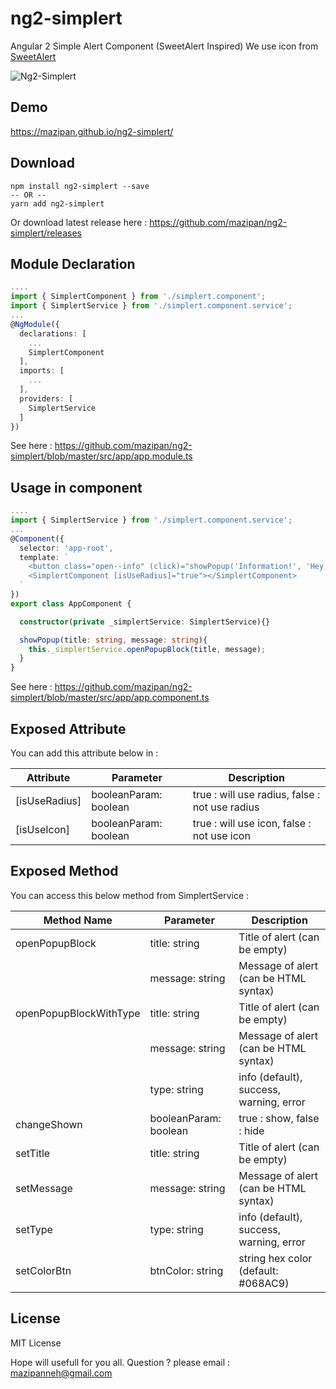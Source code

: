 # ng2-simplert
Angular 2 Simple Alert Component (SweetAlert Inspired)
We use icon from [SweetAlert](https://github.com/t4t5/sweetalert)

![Ng2-Simplert](https://raw.githubusercontent.com/mazipan/ng2-simplert/master/screenshoot.PNG)

## Demo
https://mazipan.github.io/ng2-simplert/

## Download
```
npm install ng2-simplert --save
-- OR --
yarn add ng2-simplert
```
Or download latest release here : https://github.com/mazipan/ng2-simplert/releases

## Module Declaration
```typescript
....
import { SimplertComponent } from './simplert.component';
import { SimplertService } from './simplert.component.service';
...
@NgModule({
  declarations: [
    ...
    SimplertComponent
  ],
  imports: [
    ...
  ],
  providers: [
    SimplertService
  ]
})
```
See here : https://github.com/mazipan/ng2-simplert/blob/master/src/app/app.module.ts

## Usage in component
```typescript
....
import { SimplertService } from './simplert.component.service';
...
@Component({
  selector: 'app-root',
  template: `
    <button class="open--info" (click)="showPopup('Information!', 'Hey, I am Opened...')">Open Information Alert</button>
    <SimplertComponent [isUseRadius]="true"></SimplertComponent>
  `
})
export class AppComponent {

  constructor(private _simplertService: SimplertService){}

  showPopup(title: string, message: string){
    this._simplertService.openPopupBlock(title, message);
  }
}
```
See here : https://github.com/mazipan/ng2-simplert/blob/master/src/app/app.component.ts

## Exposed Attribute
You can add this attribute below in <SimplertComponent> :

| Attribute         	        | Parameter             	| Description                                        	|
|---------------------------	|-----------------------	|---------------------------------------------------	|
| [isUseRadius]         	    | booleanParam: boolean   | true : will use radius, false : not use radius     	|
| [isUseIcon]         	      | booleanParam: boolean   | true : will use icon, false : not use icon         	|

## Exposed Method
You can access this below method from SimplertService :

| Method Name        	        | Parameter             	| Description                                        	|
|---------------------------	|-----------------------	|---------------------------------------------------	|
| openPopupBlock            	| title: string         	| Title of alert (can be empty)                      	|
|                    	        | message: string  	      | Message of alert (can be HTML syntax)              	|
| openPopupBlockWithType     	| title: string         	| Title of alert (can be empty)                      	|
|                    	        | message: string  	      | Message of alert (can be HTML syntax)              	|
|                    	        | type: string  	        | info (default), success, warning, error           	|
| changeShown     	          | booleanParam: boolean  	| true : show, false : hide                          	|
| setTitle     	              | title: string  	        | Title of alert (can be empty)                      	|
| setMessage     	            | message: string  	      | Message of alert (can be HTML syntax)              	|
| setType     	              | type: string  	        | info (default), success, warning, error           	|
| setColorBtn     	          | btnColor: string      	| string hex color (default: #068AC9)                	|

## License
MIT License


Hope will usefull for you all.
Question ? please email : mazipanneh@gmail.com
